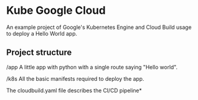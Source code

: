 
# Kube Google Cloud

An example project of Google's Kubernetes Engine and Cloud Build usage to deploy a Hello World app.

## Project structure

 /app
 A little app with python with a single route saying "Hello world".
 
 /k8s
 All the basic manifests required to deploy the app.

The cloudbuild.yaml file describes the CI/CD pipeline*

